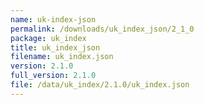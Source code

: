 ```yaml
---
name: uk-index-json
permalink: /downloads/uk_index_json/2_1_0
package: uk_index
title: uk_index_json
filename: uk_index.json
version: 2.1.0
full_version: 2.1.0
file: /data/uk_index/2.1.0/uk_index.json
---
```

